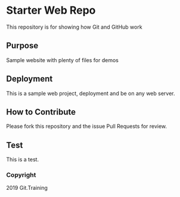 # Starter Web Repo

This repository is for showing how Git and GitHub work

## Purpose

Sample website with plenty of files for demos 

## Deployment

This is a sample web project, deployment and be on any web server.

## How to Contribute 

Please fork this repository and the issue Pull Requests for review.

## Test

This is a test.

### Copyright

2019 Git.Training